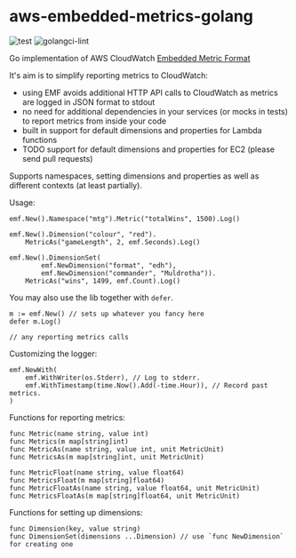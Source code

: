 # aws-embedded-metrics-golang

![test](https://github.com/prozz/aws-embedded-metrics-golang/workflows/test/badge.svg?branch=master)
![golangci-lint](https://github.com/prozz/aws-embedded-metrics-golang/workflows/lint/badge.svg?branch=master)

Go implementation of AWS CloudWatch [Embedded Metric Format](https://docs.aws.amazon.com/AmazonCloudWatch/latest/monitoring/CloudWatch_Embedded_Metric_Format_Specification.html)

It's aim is to simplify reporting metrics to CloudWatch:

- using EMF avoids additional HTTP API calls to CloudWatch as metrics are logged in JSON format to stdout
- no need for additional dependencies in your services (or mocks in tests) to report metrics from inside your code
- built in support for default dimensions and properties for Lambda functions
- TODO support for default dimensions and properties for EC2 (please send pull requests)

Supports namespaces, setting dimensions and properties as well as different contexts (at least partially).

Usage:

```
emf.New().Namespace("mtg").Metric("totalWins", 1500).Log()

emf.New().Dimension("colour", "red").
    MetricAs("gameLength", 2, emf.Seconds).Log()

emf.New().DimensionSet(
        emf.NewDimension("format", "edh"),
        emf.NewDimension("commander", "Muldrotha")).
    MetricAs("wins", 1499, emf.Count).Log()
```

You may also use the lib together with `defer`.

```
m := emf.New() // sets up whatever you fancy here
defer m.Log()

// any reporting metrics calls
```

Customizing the logger:
```
emf.NewWith(
    emf.WithWriter(os.Stderr), // Log to stderr.
    emf.WithTimestamp(time.Now().Add(-time.Hour)), // Record past metrics.
)
```

Functions for reporting metrics:

```
func Metric(name string, value int)
func Metrics(m map[string]int)
func MetricAs(name string, value int, unit MetricUnit)
func MetricsAs(m map[string]int, unit MetricUnit)

func MetricFloat(name string, value float64)
func MetricsFloat(m map[string]float64)
func MetricFloatAs(name string, value float64, unit MetricUnit)
func MetricsFloatAs(m map[string]float64, unit MetricUnit)
```

Functions for setting up dimensions:

```
func Dimension(key, value string)
func DimensionSet(dimensions ...Dimension) // use `func NewDimension` for creating one
```
